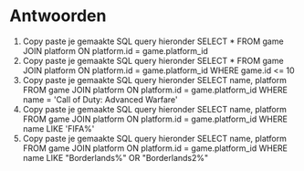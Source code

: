 # Antwoorden

1. Copy paste je gemaakte SQL query hieronder
   SELECT * FROM game JOIN platform ON platform.id = game.platform_id
2. Copy paste je gemaakte SQL query hieronder
   SELECT * FROM game JOIN platform ON platform.id = game.platform_id WHERE game.id <= 10
3. Copy paste je gemaakte SQL query hieronder
   SELECT name, platform FROM game JOIN platform ON platform.id = game.platform_id WHERE name = 'Call of Duty: Advanced Warfare'
4. Copy paste je gemaakte SQL query hieronder
   SELECT name, platform FROM game JOIN platform ON platform.id = game.platform_id WHERE name LIKE 'FIFA%'
5. Copy paste je gemaakte SQL query hieronder
   SELECT name, platform FROM game JOIN platform ON platform.id = game.platform_id WHERE name LIKE "Borderlands%" OR "Borderlands2%"